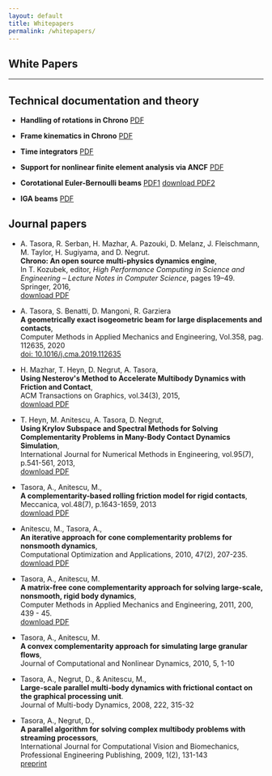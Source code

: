 ```yaml
---
layout: default
title: Whitepapers
permalink: /whitepapers/
---
```


White Papers
---
---

## Technical documentation and theory

- **Handling of rotations in Chrono**
  [PDF](http://www.projectchrono.org/assets/white_papers/ChronoCore/rotations.pdf)

- **Frame kinematics in Chrono**
  [PDF](http://www.projectchrono.org/assets/white_papers/ChronoCore/frame_kinematics.pdf)

- **Time integrators**
  [PDF](http://www.projectchrono.org/assets/white_papers/ChronoCore/integrator.pdf)

- **Support for nonlinear finite element analysis via ANCF**
  [PDF](http://www.projectchrono.org/assets/white_papers/FEA/WP_ANCF.pdf)

- **Corotational Euler-Bernoulli beams**
  [PDF1](http://www.projectchrono.org/assets/white_papers/FEA/euler_beams.pdf)   [download PDF2](http://www.projectchrono.org/assets/white_papers/FEA/WhitePaper_Co-rotational.pdf)

- **IGA beams**
  [PDF](http://www.projectchrono.org/assets/white_papers/FEA/iga_beams.pdf)
  
## Journal papers

- A. Tasora, R. Serban, H. Mazhar, A. Pazouki, D. Melanz, J. Fleischmann, M. Taylor, H. Sugiyama, and D. Negrut. <br>
  **Chrono: An open source multi-physics dynamics engine**, <br>
  In T. Kozubek, editor, *High Performance Computing in Science and Engineering – Lecture Notes in Computer Science*, pages 19–49.
  Springer, 2016, <br>
  [download PDF](http://projectchrono.org/assets/white_papers/chronoSpringer.pdf)

- A. Tasora, S. Benatti, D. Mangoni, R. Garziera  <br>
  **A geometrically exact isogeometric beam for large displacements and contacts**, <br>
  Computer Methods in Applied Mechanics and Engineering, Vol.358, pag. 112635, 2020  <br>
  [doi: 10.1016/j.cma.2019.112635](https://doi.org/10.1016/j.cma.2019.112635)

- H. Mazhar, T. Heyn, D. Negrut, A. Tasora,  <br>
  **Using Nesterov's Method to Accelerate Multibody Dynamics with Friction and Contact**, <br>
  ACM Transactions on Graphics, vol.34(3), 2015,  <br>
  [download PDF](http://dx.doi.org/10.1145/2735627)

- T. Heyn, M. Anitescu, A. Tasora, D. Negrut,   <br>
  **Using Krylov Subspace and Spectral Methods for Solving Complementarity Problems in Many-Body Contact Dynamics Simulation**, <br>
  International Journal for Numerical Methods in Engineering, vol.95(7), p.541-561, 2013,  <br>
  [download PDF](http://www.chronoengine.info/tasora/pubblicazioni/IJNME_2012_preprint.pdf)

- Tasora, A., Anitescu, M., <br>
  **A complementarity-based rolling friction model for rigid contacts**,  <br>
  Meccanica, vol.48(7), p.1643-1659, 2013  <br>
  [download PDF](http://www.mcs.anl.gov/~anitescu/PUBLICATIONS/2012/TasoraAnitescu2012RollingComplementarity.pdf)

- Anitescu, M., Tasora, A., <br>
  **An iterative approach for cone complementarity problems for nonsmooth dynamics**,  <br>
  Computational Optimization and Applications, 2010, 47(2), 207-235.  <br>
  [download PDF](http://www.mcs.anl.gov/uploads/cels/papers/P1413.pdf)

- Tasora, A., Anitescu, M. <br>
  **A matrix-free cone complementarity approach for solving large-scale, nonsmooth, rigid body dynamics**,  <br>
  Computer Methods in Applied Mechanics and Engineering, 2011, 200, 439 - 45.  <br>
  [download PDF](http://www.mcs.anl.gov/~anitescu/PUBLICATIONS/2010/preprint_TASORA_ANITESCU_COMP.pdf)

- Tasora, A., Anitescu, M. <br>
  **A convex complementarity approach for simulating large granular flows**,  <br>
  Journal of Computational and Nonlinear Dynamics, 2010, 5, 1-10

- Tasora, A., Negrut, D., & Anitescu, M., <br>
  **Large-scale parallel multi-body dynamics with frictional contact on the graphical processing unit**. <br>
  Journal of Multi-body Dynamics, 2008, 222, 315-32

- Tasora, A., Negrut, D., <br>
  **A parallel algorithm for solving complex multibody problems with streaming processors**,  <br>
  International Journal for Computational Vision and Biomechanics, Professional Engineering Publishing, 2009, 1(2), 131-143   <br>
  [preprint](http://ied.unipr.it/tasora/pubblicazioni/paper_IJCV.pdf)
